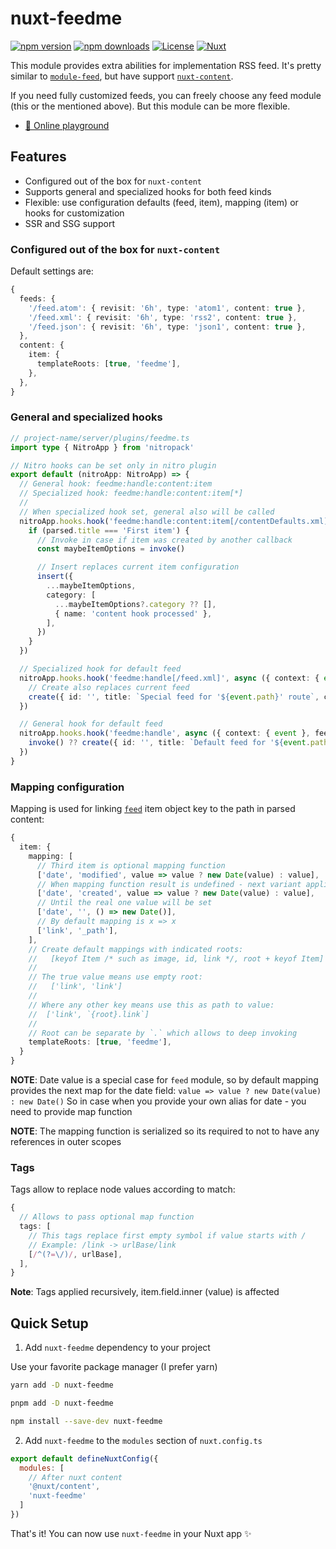 # nuxt-feedme

[![npm version][npm-version-src]][npm-version-href]
[![npm downloads][npm-downloads-src]][npm-downloads-href]
[![License][license-src]][license-href]
[![Nuxt][nuxt-src]][nuxt-href]

This module provides extra abilities for implementation RSS feed.
It's pretty similar to [`module-feed`](https://nuxt.com/modules/module-feed),
but have support [`nuxt-content`](https://nuxt.com/modules/content).

If you need fully customized feeds, you can freely choose any feed module
(this or the mentioned above). But this module can be more flexible.

- [🏀 Online playground](https://stackblitz.com/github/helltraitor/nuxt-feedme?file=playground%2Fapp.vue)

## Features

- Configured out of the box for `nuxt-content`
- Supports general and specialized hooks for both feed kinds
- Flexible: use configuration defaults (feed, item), mapping (item)
  or hooks for customization
- SSR and SSG support

### Configured out of the box for `nuxt-content`

Default settings are:

```ts
{
  feeds: {
    '/feed.atom': { revisit: '6h', type: 'atom1', content: true },
    '/feed.xml': { revisit: '6h', type: 'rss2', content: true },
    '/feed.json': { revisit: '6h', type: 'json1', content: true },
  },
  content: {
    item: {
      templateRoots: [true, 'feedme'],
    },
  },
}
```

### General and specialized hooks

```ts
// project-name/server/plugins/feedme.ts
import type { NitroApp } from 'nitropack'

// Nitro hooks can be set only in nitro plugin
export default (nitroApp: NitroApp) => {
  // General hook: feedme:handle:content:item
  // Specialized hook: feedme:handle:content:item[*]
  //
  // When specialized hook set, general also will be called
  nitroApp.hooks.hook('feedme:handle:content:item[/contentDefaults.xml]', async ({ feed: { insert, invoke, parsed } }) => {
    if (parsed.title === 'First item') {
      // Invoke in case if item was created by another callback
      const maybeItemOptions = invoke()

      // Insert replaces current item configuration
      insert({
        ...maybeItemOptions,
        category: [
          ...maybeItemOptions?.category ?? [],
          { name: 'content hook processed' },
        ],
      })
    }
  })

  // Specialized hook for default feed
  nitroApp.hooks.hook('feedme:handle[/feed.xml]', async ({ context: { event }, feed: { create } }) => {
    // Create also replaces current feed
    create({ id: '', title: `Special feed for '${event.path}' route`, copyright: '' })
  })

  // General hook for default feed
  nitroApp.hooks.hook('feedme:handle', async ({ context: { event }, feed: { create, invoke } }) => {
    invoke() ?? create({ id: '', title: `Default feed for '${event.path}' route`, copyright: '' })
  })
}
```

### Mapping configuration

Mapping is used for linking [`feed`](https://github.com/jpmonette/feed) item object key
to the path in parsed content:

```ts
{
  item: {
    mapping: [
      // Third item is optional mapping function
      ['date', 'modified', value => value ? new Date(value) : value],
      // When mapping function result is undefined - next variant applied
      ['date', 'created', value => value ? new Date(value) : value],
      // Until the real one value will be set
      ['date', '', () => new Date()],
      // By default mapping is x => x
      ['link', '_path'],
    ],
    // Create default mappings with indicated roots:
    //   [keyof Item /* such as image, id, link */, root + keyof Item]
    //
    // The true value means use empty root:
    //   ['link', 'link']
    //
    // Where any other key means use this as path to value:
    //  ['link', `{root}.link`]
    //
    // Root can be separate by `.` which allows to deep invoking
    templateRoots: [true, 'feedme'],
  }
}
```

**NOTE**: Date value is a special case for `feed` module, so by default mapping provides
the next map for the date field: `value => value ? new Date(value) : new Date()`
So in case when you provide your own alias for date - you need to provide map function

**NOTE**: The mapping function is serialized so its required to not to have any references in outer scopes

### Tags

Tags allow to replace node values according to match:

```ts
{
  // Allows to pass optional map function
  tags: [
    // This tags replace first empty symbol if value starts with /
    // Example: /link -> urlBase/link
    [/^(?=\/)/, urlBase],
  ],
}
```

**Note**: Tags applied recursively, item.field.inner (value) is affected

## Quick Setup

1. Add `nuxt-feedme` dependency to your project

Use your favorite package manager (I prefer yarn)

```bash
yarn add -D nuxt-feedme

pnpm add -D nuxt-feedme

npm install --save-dev nuxt-feedme
```

2. Add `nuxt-feedme` to the `modules` section of `nuxt.config.ts`

```js
export default defineNuxtConfig({
  modules: [
    // After nuxt content
    '@nuxt/content',
    'nuxt-feedme'
  ]
})
```

That's it! You can now use `nuxt-feedme` in your Nuxt app ✨

<!-- Badges -->
[npm-version-src]: https://img.shields.io/npm/v/nuxt-feedme/latest.svg?style=flat&colorA=18181B&colorB=28CF8D
[npm-version-href]: https://npmjs.com/package/nuxt-feedme

[npm-downloads-src]: https://img.shields.io/npm/dm/nuxt-feedme.svg?style=flat&colorA=18181B&colorB=28CF8D
[npm-downloads-href]: https://npmjs.com/package/nuxt-feedme

[license-src]: https://img.shields.io/npm/l/nuxt-feedme.svg?style=flat&colorA=18181B&colorB=28CF8D
[license-href]: https://npmjs.com/package/nuxt-feedme

[nuxt-src]: https://img.shields.io/badge/Nuxt-18181B?logo=nuxt.js
[nuxt-href]: https://nuxt.com

